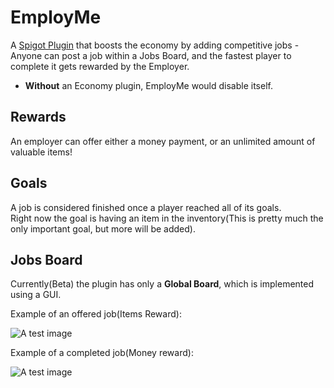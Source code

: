 # EmployMe
A [Spigot Plugin](https://www.spigotmc.org/resources/employme.96513/) that boosts the economy by adding competitive jobs - Anyone can post a job within a Jobs Board, and the fastest player to complete it gets rewarded by the Employer.


* **Without** an Economy plugin, EmployMe would disable itself.

## Rewards
An employer can offer either a money payment, or an unlimited amount of valuable items!

## Goals
A job is considered finished once a player reached all of its goals.\
Right now the goal is having an item in the inventory(This is pretty much the only important goal, but more will be added).

## Jobs Board
Currently(Beta) the plugin has only a **Global Board**, which is implemented using a GUI.

Example of an offered job(Items Reward):

![A test image](https://i.imgur.com/Liky0Yr.png)

Example of a completed job(Money reward):

![A test image](https://i.imgur.com/A1ITD69.png)

